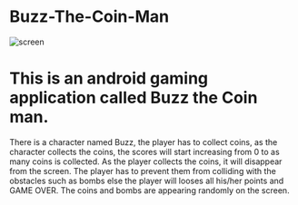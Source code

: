 # Buzz-The-Coin-Man
![screen](https://user-images.githubusercontent.com/52157174/128317924-239c9dcc-e793-401f-9bc5-777090ba268a.jpeg)
# This is an android gaming application called Buzz the Coin man. 

There is a character named Buzz, the player has to collect coins, as the character collects the coins, the scores will start increasing from 0 to as many coins is collected. As the player collects the coins, it will disappear from the screen. The player has to prevent them from colliding with the obstacles such as bombs else the player will looses all his/her points and GAME OVER. The coins and bombs are appearing randomly on the screen. 

